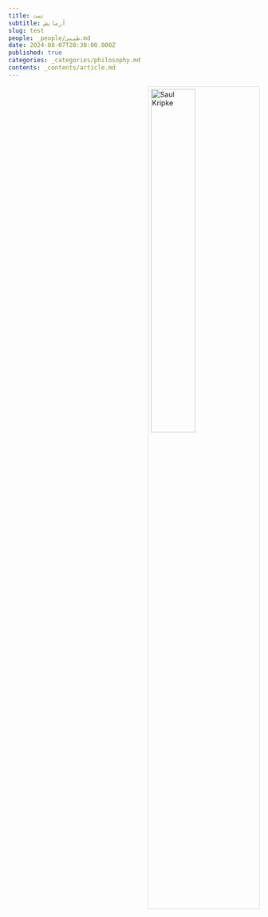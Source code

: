 ```yaml
---
title: تست
subtitle: آزمایش
slug: test
people: _people/طیبی.md
date: 2024-08-07T20:30:00.000Z
published: true
categories: _categories/philosophy.md
contents: _contents/article.md
---
```



<img src="https://assets.tina.io/b6b0cb5c-4b1b-43f4-9bea-8d6867c09320/Philosophers/Kripke,%20Saul/05-Kripke-1.jpg" alt="Saul Kripke" style="float:right;width:42%;height:42%;border: 1px solid #ddd; padding: 5px;">



